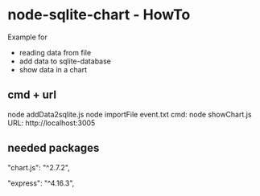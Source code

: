 
# node-sqlite-chart - HowTo
Example for
- reading data from file
- add data to sqlite-database
- show data in a chart

## cmd + url
node addData2sqlite.js
node importFile event.txt
cmd: node showChart.js URL: http://localhost:3005

## needed packages
  "chart.js": "^2.7.2",
 
  "express": "^4.16.3",
  